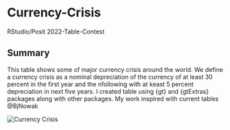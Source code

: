 # Currency-Crisis
RStudio/Posit 2022-Table-Contest

## Summary
This table shows some of major currency crisis around the world. We define a currency crisis as a nominal depreciation of the currency of at least 30 percent in the first year and the nfollowing with at keast 5 percent depreciation in next five years. I created table using {gt} and {gtExtras} packages along with other packages. My work inspired with current tables @BjNowak


![Currency Crisis](https://user-images.githubusercontent.com/46971211/204596697-2f7a4890-e08a-440e-bd47-6be281844c62.png)
